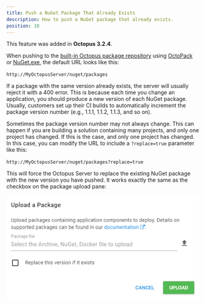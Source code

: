 ```yaml
---
title: Push a NuGet Package That Already Exists
description: How to push a NuGet package that already exists.
position: 18
---
```


This feature was added in **Octopus 3.2.4**.

When pushing to the [built-in Octopus package repository](/docs/packaging-applications/package-repositories/index.md) using [OctoPack](/docs/packaging-applications/creating-packages/nuget-packages/using-octopack/index.md) or [NuGet.exe](/docs/packaging-applications/creating-packages/nuget-packages/using-nuget.exe.md), the default URL looks like this:

`http://MyOctopusServer/nuget/packages`

If a package with the same version already exists, the server will usually reject it with a 400 error. This is because each time you change an application, you should produce a new version of each NuGet package. Usually, customers set up their CI builds to automatically increment the package version number (e.g., 1.1.1, 1.1.2, 1.1.3, and so on).

Sometimes the package version number may not always change. This can happen if you are building a solution containing many projects, and only one project has changed. If this is the case, and only one project has changed. In this case, you can modify the URL to include a `?replace=true` parameter like this:

`http://MyOctopusServer/nuget/packages?replace=true`

This will force the Octopus Server to replace the existing NuGet package with the new version you have pushed. It works exactly the same as the checkbox on the package upload pane:

![](existing-package.png "width=500")
